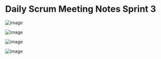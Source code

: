 # Daily Scrum Meeting Notes Sprint 3


![image](https://github.com/mervetncl/F-152/assets/132881093/2bd99e58-a220-4b33-8606-2054252e2201)


![image](https://github.com/mervetncl/F-152/assets/132881093/f34590de-25d2-43e8-8c52-e60b630a7bb9)


![image](https://github.com/mervetncl/F-152/assets/132881093/ec89041f-2a88-4f77-9302-5f60a042ec44)



![image](https://github.com/mervetncl/F-152/assets/132881093/6270f82e-4dbd-4394-8122-b658ecaca000)
